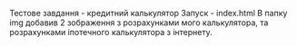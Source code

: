 Тестове завдання - кредитний калькулятор
Запуск - index.html
В папку img добавив 2 зображення з розрахунками мого калькулятора, та розрахунками іпотечного калькулятора з інтернету. 
